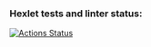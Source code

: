 ### Hexlet tests and linter status:
[![Actions Status](https://github.com/softslot/algorithms-project-69/workflows/hexlet-check/badge.svg)](https://github.com/softslot/algorithms-project-69/actions)